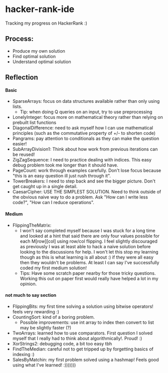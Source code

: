 # hacker-rank-ide
Tracking my progress on HackerRank :)

## Process:
 - Produce my own solution
 - Find optimal solution
 - Understand optimal solution 

## Reflection

#### Basic
 - SparseArrays: focus on data structures available rather than only using lists.
   - Tip: when doing Q queries on an input, try to use preprocessing
 - LonelyInteger: focus more on mathematical theory rather than relying on prebuilt list functions
 - DiagonalDifference: need to ask myself how I can use mathematical principles (such as the commutative property of +/- to shorten code)
 - Pangrams: pay attention to conditionals as they can make the question easier!
 - SubArrayDivision1: Think about how work from previous iterations can be reused!
 - ZigZagSequence: I need to practice dealing with indices. This easy debug problem took me longer than it should have.
 - PageCount: work through examples carefully. Don't lose focus because "this is an easy question ill just rush through it".
 - TowerBreakers: I need to step back and see the bigger picture. Don't get caught up in a single detail. 
 - CaesarCipher: USE THE SIMPLEST SOLUTION. Need to think outside of the obvious naive way to do a problem. Ask "How can I write less code?", "How can I reduce operations".

#### Medium
 - FlippingTheMatrix: 
   - I won't say completed myself because I was stuck for a long time and looked at a hint that said there are only four values possible for each M[row][col] using row/col flipping. I feel slightly discouraged as previously I was at least able to hack a naive solution before looking to the discussions for help. I won't let this stop my learning though as this is what learning is all about :) if they were all easy then they wouldn't be problems. At least I can say I've successfully coded my first medium solution!
   - Tips: Have some scratch paper nearby for those tricky questions. Working this out on paper first would really have helped a lot in my opinion.

#### not much to say section
 - FlippingBits: my first time solving a solution using bitwise operators! feels very rewarding :)
 - CountingSort: kind of a boring problem. 
   - Possible improvements: use int array to index then convert to list may be slightly faster (?)
 - TwoArrays: learned how to use comparators. First question I solved myself that I really had to think about algorithmically!. Proud! :)
 - XorStrings2: debugging code, a bit too easy tbh
 - FindTheMedian: careful not to get tripped up by forgetting basics of indexing :)
 - SalesByMatchin: my first problem solved using a hashmap! Feels good using what I've learned! :)))))))

